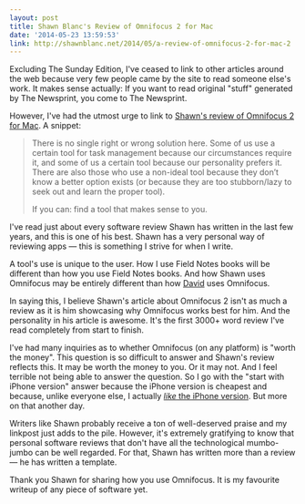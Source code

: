 ```yaml
---
layout: post
title: Shawn Blanc's Review of Omnifocus 2 for Mac
date: '2014-05-23 13:59:53'
link: http://shawnblanc.net/2014/05/a-review-of-omnifocus-2-for-mac-2
---
```


<p>Excluding The Sunday Edition, I've ceased to link to other articles around the web because very few people came by the site to read someone else's work. It makes sense actually: If you want to read original "stuff" generated by The Newsprint, you come to The Newsprint. </p>

<p>However, I've had the utmost urge to link to <a href="http://shawnblanc.net/2014/05/a-review-of-omnifocus-2-for-mac-2/">Shawn's review of Omnifocus 2 for Mac</a>. A snippet:</p>

<blockquote>
  <p>There is no single right or wrong solution here. Some of us use a certain tool for task management because our circumstances require it, and some of us a certain tool because our personality prefers it. There are also those who use a non-ideal tool because they don’t know a better option exists (or because they are too stubborn/lazy to seek out and learn the proper tool).</p>
  
  <p>If you can: find a tool that makes sense to you.</p>
</blockquote>

<p>I've read just about every software review Shawn has written in the last few years, and this is one of his best. Shawn has a very personal way of reviewing apps — this is something I strive for when I write. </p>

<p>A tool's use is unique to the user. How I use Field Notes books will be different than how you use Field Notes books. And how Shawn uses Omnifocus may be entirely different than how <a href="http://inside.omnifocus.com/David-Sparks">David</a> uses Omnifocus. </p>

<p>In saying this, I believe Shawn's article about Omnifocus 2 isn't as much a review as it is him showcasing why Omnifocus works best for him. And the personality in his article is awesome. It's the first 3000+ word review I've read completely from start to finish.</p>

<p>I've had many inquiries as to whether Omnifocus (on any platform) is "worth the money". This question is so difficult to answer and Shawn's review reflects this. It may be worth the money to you. Or it may not. And I feel terrible not being able to answer the question. So I go with the "start with iPhone version" answer because the iPhone version is cheapest and because, unlike everyone else, I actually <a href="https://itunes.apple.com/us/app/omnifocus-2-for-iphone/id690305341?mt=8&amp;uo=4&amp;at=1l3v5At"><em>like</em> the iPhone version</a>. But more on that another day.</p>

<p>Writers like Shawn probably receive a ton of well-deserved praise and my linkpost just adds to the pile. However, it's extremely gratifying to know that personal software reviews that don't have all the technological mumbo-jumbo can be well regarded. For that, Shawn has written more than a review — he has written a template. </p>

<p>Thank you Shawn for sharing how you use Omnifocus. It is my favourite writeup of any piece of software yet. </p